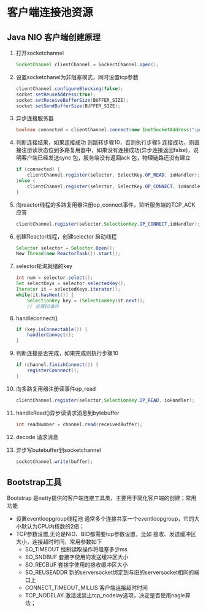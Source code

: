 # 客户端连接池资源

## Java NIO 客户端创建原理
1. 打开socketchannel

    ```java
    SocketChannel clientChannel = SockectChannel.open();
    ```

2. 设置socketchanel为非阻塞模式，同时设置tcp参数
    ```java
    clientChannel.configureBlocking(false);
    socket.setReuseAddress(true);
    socket.setReceiveBufferSize(BUFFER_SIZE);
    socket.setSendBufferSize(BUFFER_SIZE);
    ```
3. 异步连接服务器
    ```java
    boolean connected = clientChannel.connect(new InetSocketAddress("ip","port"));
    ```
4. 判断连接结果，如果连接成功 则跳转步骤10，否则执行步骤5
连接成功，则直接注册读状态位到多路复用器中，如果没有连接成功(异步连接返回false)，说明客户端已经发送sync 包，服务端没有返回ack 包，物理链路还没有建立
    ```java
    if (connected) {
        clientChannel.register(selector, SelectKey.OP_READ, ioHandler);
    }else {
        clientChannel.register(selector, SelectKey.OP_CONNECT, ioHandler);
    }
    ```
5. 向reactor线程的多路复用器注册op_connect事件，监听服务端的TCP_ACK应答
    ```java
    clientChannel.register(selector,SelectionKey.OP_CONNECT,ioHandler);
    ```
6. 创建Reactor线程，创建selector 启动线程
    ```java
    Selector selector = Selector.Open();
    New Thread(new ReactorTask()).start();
    ```
7. selector轮询就绪的key
    ```java
    int num = selector.select();
    Set selectKeys = selector.selectedKey();
    Iterator it = selectedKeys.iterator();
    while(it.hasNext()) {
        SelectionKey key = (SelectionKey)it.next();
        // 处理IO事件
    ```
8. handleconnect()
    ```java
    if (key.isConnectable()) {
        handlerConnect();
    }
    ```
9. 判断连接是否完成，如果完成则执行步骤10
    ```java
    if (channel.finishConnect()) {
        registerConnnect();
    }
    ```
10. 向多路复用器注册读事件op_read
    ```java
    clientChannel.register(selector,SelectionKey.OP_READ, ioHandler);
    ```
11. handleRead()异步读请求消息到bytebuffer
    ```java
    int readNumber = channel.read(receivedBuffer);
    ```
12. decode 请求消息
13. 异步写butebuffer到socketchannel
    ````java
    socketChannel.write(buffer);
    ````
    
## Bootstrap工具
Bootstrap 是netty提供的客户端连接工具类，主要用于简化客户端的创建；常用功能
- 设置eventloopgroup线程池 通常多个连接共享一个eventloopgroup，它的大小默认为CPU内核数的2倍；
- TCP参数设置,无论是NIO、BIO都需要tcp参数设置，比如 接收、发送缓冲区大小，连接超时时间，常用参数如下
    - SO_TIMEOUT 控制读取操作将阻塞多少ms
    - SO_SNDBUF 套接字使用的发送缓冲区大小
    - SO_RECBUF 套接字使用的接收缓冲区大小
    - SO_REUSEADDR 新的serversocket绑定到与旧的serversocket相同的端口上
    - CONNECT_TIMEOUT_MILLIS 客户端连接超时时间
    - TCP_NODELAY 激活或禁止tcp_nodelay选项，决定是否使用nagle算法；